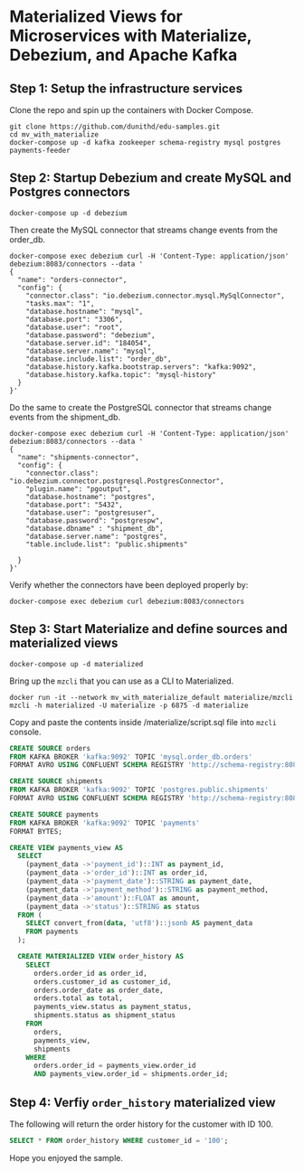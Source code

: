 # Materialized Views for Microservices with Materialize, Debezium, and Apache Kafka

## Step 1: Setup the infrastructure services

Clone the repo and spin up the containers with Docker Compose.

```console
git clone https://github.com/dunithd/edu-samples.git
cd mv_with_materialize
docker-compose up -d kafka zookeeper schema-registry mysql postgres payments-feeder
```

## Step 2: Startup Debezium and create MySQL and Postgres connectors

```console
docker-compose up -d debezium
```

Then create the MySQL connector that streams change events from the order_db.

```console
docker-compose exec debezium curl -H 'Content-Type: application/json' debezium:8083/connectors --data '
{
  "name": "orders-connector",  
  "config": {  
    "connector.class": "io.debezium.connector.mysql.MySqlConnector",
    "tasks.max": "1",  
    "database.hostname": "mysql",  
    "database.port": "3306",
    "database.user": "root",
    "database.password": "debezium",
    "database.server.id": "184054",  
    "database.server.name": "mysql",  
    "database.include.list": "order_db",  
    "database.history.kafka.bootstrap.servers": "kafka:9092",  
    "database.history.kafka.topic": "mysql-history"  
  }
}'
```

Do the same to create the PostgreSQL connector that streams change events from the shipment_db.

```console
docker-compose exec debezium curl -H 'Content-Type: application/json' debezium:8083/connectors --data '
{
  "name": "shipments-connector",  
  "config": {
    "connector.class": "io.debezium.connector.postgresql.PostgresConnector", 
    "plugin.name": "pgoutput",
    "database.hostname": "postgres", 
    "database.port": "5432", 
    "database.user": "postgresuser", 
    "database.password": "postgrespw", 
    "database.dbname" : "shipment_db", 
    "database.server.name": "postgres", 
    "table.include.list": "public.shipments" 

  }
}'
```

Verify whether the connectors have been deployed properly by:

```console
docker-compose exec debezium curl debezium:8083/connectors
```

## Step 3: Start Materialize and define sources and materialized views

```console
docker-compose up -d materialized
```

Bring up the `mzcli` that you can use as a CLI to Materialized.

```console
docker run -it --network mv_with_materialize_default materialize/mzcli mzcli -h materialized -U materialize -p 6875 -d materialize
```

Copy and paste the contents inside /materialize/script.sql file into `mzcli` console.

```sql
CREATE SOURCE orders
FROM KAFKA BROKER 'kafka:9092' TOPIC 'mysql.order_db.orders'
FORMAT AVRO USING CONFLUENT SCHEMA REGISTRY 'http://schema-registry:8081' ENVELOPE DEBEZIUM;

CREATE SOURCE shipments
FROM KAFKA BROKER 'kafka:9092' TOPIC 'postgres.public.shipments'
FORMAT AVRO USING CONFLUENT SCHEMA REGISTRY 'http://schema-registry:8081' ENVELOPE DEBEZIUM;

CREATE SOURCE payments
FROM KAFKA BROKER 'kafka:9092' TOPIC 'payments'
FORMAT BYTES;

CREATE VIEW payments_view AS
  SELECT
    (payment_data ->'payment_id')::INT as payment_id,
    (payment_data ->'order_id')::INT as order_id,
    (payment_data ->'payment_date')::STRING as payment_date,
    (payment_data ->'payment_method')::STRING as payment_method,
    (payment_data ->'amount')::FLOAT as amount,
    (payment_data ->'status')::STRING as status
  FROM (
    SELECT convert_from(data, 'utf8')::jsonb AS payment_data
    FROM payments
  );

  CREATE MATERIALIZED VIEW order_history AS
    SELECT
      orders.order_id as order_id,
      orders.customer_id as customer_id,
      orders.order_date as order_date,
      orders.total as total,
      payments_view.status as payment_status,
      shipments.status as shipment_status
    FROM
      orders,
      payments_view,
      shipments
    WHERE
      orders.order_id = payments_view.order_id
      AND payments_view.order_id = shipments.order_id;
```

## Step 4: Verfiy `order_history` materialized view

The following will return the order history for the customer with ID 100.

```sql
SELECT * FROM order_history WHERE customer_id = '100';
```

Hope you enjoyed the sample.
